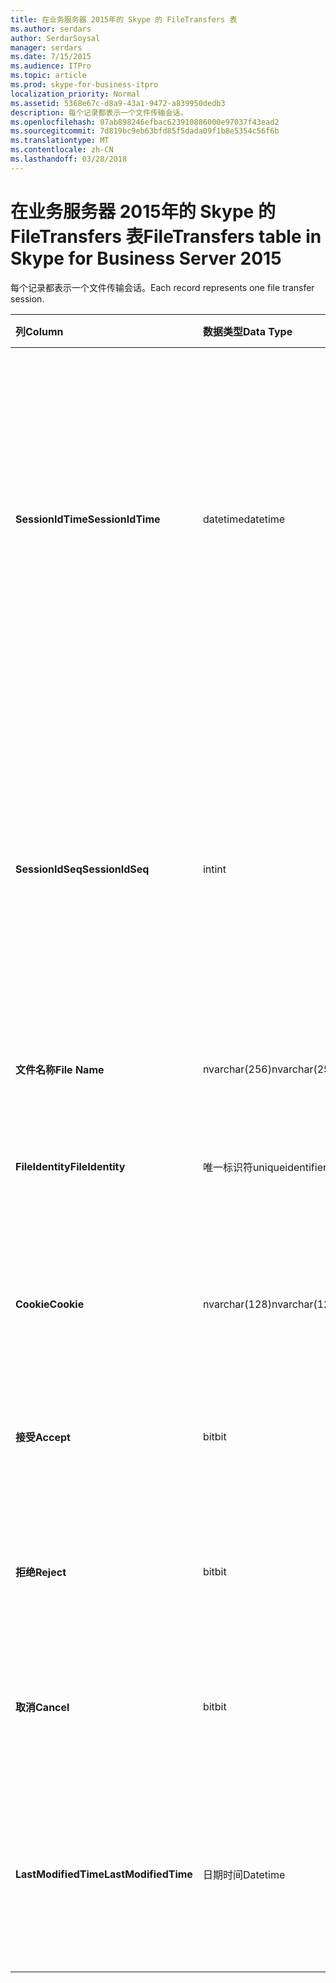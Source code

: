 ```yaml
---
title: 在业务服务器 2015年的 Skype 的 FileTransfers 表
ms.author: serdars
author: SerdarSoysal
manager: serdars
ms.date: 7/15/2015
ms.audience: ITPro
ms.topic: article
ms.prod: skype-for-business-itpro
localization_priority: Normal
ms.assetid: 5368e67c-d8a9-43a1-9472-a839950dedb3
description: 每个记录都表示一个文件传输会话。
ms.openlocfilehash: 07ab898246efbac623910886000e97037f43ead2
ms.sourcegitcommit: 7d819bc9eb63bfd85f5dada09f1b8e5354c56f6b
ms.translationtype: MT
ms.contentlocale: zh-CN
ms.lasthandoff: 03/28/2018
---
```

# <a name="filetransfers-table-in-skype-for-business-server-2015"></a><span data-ttu-id="c8198-103">在业务服务器 2015年的 Skype 的 FileTransfers 表</span><span class="sxs-lookup"><span data-stu-id="c8198-103">FileTransfers table in Skype for Business Server 2015</span></span>
 
<span data-ttu-id="c8198-104">每个记录都表示一个文件传输会话。</span><span class="sxs-lookup"><span data-stu-id="c8198-104">Each record represents one file transfer session.</span></span>
  
|<span data-ttu-id="c8198-105">**列**</span><span class="sxs-lookup"><span data-stu-id="c8198-105">**Column**</span></span>|<span data-ttu-id="c8198-106">**数据类型**</span><span class="sxs-lookup"><span data-stu-id="c8198-106">**Data Type**</span></span>|<span data-ttu-id="c8198-107">**键/索引**</span><span class="sxs-lookup"><span data-stu-id="c8198-107">**Key/Index**</span></span>|<span data-ttu-id="c8198-108">**详细信息**</span><span class="sxs-lookup"><span data-stu-id="c8198-108">**Details**</span></span>|
|:-----|:-----|:-----|:-----|
|<span data-ttu-id="c8198-109">**SessionIdTime**</span><span class="sxs-lookup"><span data-stu-id="c8198-109">**SessionIdTime**</span></span> <br/> |<span data-ttu-id="c8198-110">datetime</span><span class="sxs-lookup"><span data-stu-id="c8198-110">datetime</span></span>  <br/> |<span data-ttu-id="c8198-111">主键和外</span><span class="sxs-lookup"><span data-stu-id="c8198-111">Primary, Foreign</span></span>  <br/> |<span data-ttu-id="c8198-112">会议请求的时间。</span><span class="sxs-lookup"><span data-stu-id="c8198-112">Time of session request.</span></span> <span data-ttu-id="c8198-113">与**SessionIdSeq**配合使用，以唯一标识会话。</span><span class="sxs-lookup"><span data-stu-id="c8198-113">Used in conjunction with **SessionIdSeq** to uniquely identify a session.</span></span> <span data-ttu-id="c8198-114">[对话框中业务服务器 2015年的 Skype 的表](dialogs.md)的详细信息，请参阅。</span><span class="sxs-lookup"><span data-stu-id="c8198-114">See the [Dialogs table in Skype for Business Server 2015](dialogs.md) for more information.</span></span> <br/> |
|<span data-ttu-id="c8198-115">**SessionIdSeq**</span><span class="sxs-lookup"><span data-stu-id="c8198-115">**SessionIdSeq**</span></span> <br/> |<span data-ttu-id="c8198-116">int</span><span class="sxs-lookup"><span data-stu-id="c8198-116">int</span></span>  <br/> |<span data-ttu-id="c8198-117">主键和外</span><span class="sxs-lookup"><span data-stu-id="c8198-117">Primary, Foreign</span></span>  <br/> |<span data-ttu-id="c8198-118">以标识会话的 ID 号。</span><span class="sxs-lookup"><span data-stu-id="c8198-118">ID number to identify the session.</span></span> <span data-ttu-id="c8198-119">与**SessionIdTime**配合使用，以唯一标识会话。</span><span class="sxs-lookup"><span data-stu-id="c8198-119">Used in conjunction with **SessionIdTime** to uniquely identify a session.</span></span> <span data-ttu-id="c8198-120">[对话框中业务服务器 2015年的 Skype 的表](dialogs.md)的详细信息，请参阅。</span><span class="sxs-lookup"><span data-stu-id="c8198-120">See the [Dialogs table in Skype for Business Server 2015](dialogs.md) for more information.</span></span> <br/> |
|<span data-ttu-id="c8198-121">**文件名称**</span><span class="sxs-lookup"><span data-stu-id="c8198-121">**File Name**</span></span> <br/> |<span data-ttu-id="c8198-122">nvarchar(256)</span><span class="sxs-lookup"><span data-stu-id="c8198-122">nvarchar(256)</span></span>  <br/> ||<span data-ttu-id="c8198-123">文件的名称。</span><span class="sxs-lookup"><span data-stu-id="c8198-123">Name of the file.</span></span>  <br/> |
|<span data-ttu-id="c8198-124">**FileIdentity**</span><span class="sxs-lookup"><span data-stu-id="c8198-124">**FileIdentity**</span></span> <br/> |<span data-ttu-id="c8198-125">唯一标识符</span><span class="sxs-lookup"><span data-stu-id="c8198-125">uniqueidentifier</span></span>  <br/> ||<span data-ttu-id="c8198-126">若要区分涉及文件名称相同的文件传输的唯一标识符。</span><span class="sxs-lookup"><span data-stu-id="c8198-126">Unique identifier to distinguish between file transfers involving the same file name.</span></span>  <br/> |
|<span data-ttu-id="c8198-127">**Cookie**</span><span class="sxs-lookup"><span data-stu-id="c8198-127">**Cookie**</span></span> <br/> |<span data-ttu-id="c8198-128">nvarchar(128)</span><span class="sxs-lookup"><span data-stu-id="c8198-128">nvarchar(128)</span></span>  <br/> |<span data-ttu-id="c8198-129">Primary</span><span class="sxs-lookup"><span data-stu-id="c8198-129">Primary</span></span>  <br/> |<span data-ttu-id="c8198-130">用来标识每个后续消息作为与此相关联。</span><span class="sxs-lookup"><span data-stu-id="c8198-130">Used to identify every follow-up message as being associated with this one.</span></span>  <br/> |
|<span data-ttu-id="c8198-131">**接受**</span><span class="sxs-lookup"><span data-stu-id="c8198-131">**Accept**</span></span> <br/> |<span data-ttu-id="c8198-132">bit</span><span class="sxs-lookup"><span data-stu-id="c8198-132">bit</span></span>  <br/> ||<span data-ttu-id="c8198-133">可以为真或为空。</span><span class="sxs-lookup"><span data-stu-id="c8198-133">Can be TRUE or NULL.</span></span> <span data-ttu-id="c8198-134">如果为 TRUE，则拒绝和取消将为 NULL。</span><span class="sxs-lookup"><span data-stu-id="c8198-134">If TRUE, then Reject and Cancel will be NULL.</span></span>  <br/> |
|<span data-ttu-id="c8198-135">**拒绝**</span><span class="sxs-lookup"><span data-stu-id="c8198-135">**Reject**</span></span> <br/> |<span data-ttu-id="c8198-136">bit</span><span class="sxs-lookup"><span data-stu-id="c8198-136">bit</span></span>  <br/> ||<span data-ttu-id="c8198-137">可以为真或为空。</span><span class="sxs-lookup"><span data-stu-id="c8198-137">Can be TRUE or NULL.</span></span> <span data-ttu-id="c8198-138">如果为 TRUE，则接受和取消将空值。</span><span class="sxs-lookup"><span data-stu-id="c8198-138">If TRUE, then Accept and Cancel will be NULL.</span></span>  <br/> |
|<span data-ttu-id="c8198-139">**取消**</span><span class="sxs-lookup"><span data-stu-id="c8198-139">**Cancel**</span></span> <br/> |<span data-ttu-id="c8198-140">bit</span><span class="sxs-lookup"><span data-stu-id="c8198-140">bit</span></span>  <br/> ||<span data-ttu-id="c8198-141">可以为真或为空。</span><span class="sxs-lookup"><span data-stu-id="c8198-141">Can be TRUE or NULL.</span></span> <span data-ttu-id="c8198-142">如果为 TRUE，接受和拒绝都将为 NULL。</span><span class="sxs-lookup"><span data-stu-id="c8198-142">If TRUE, then Accept and Reject will be NULL.</span></span>  <br/> |
|<span data-ttu-id="c8198-143">**LastModifiedTime**</span><span class="sxs-lookup"><span data-stu-id="c8198-143">**LastModifiedTime**</span></span> <br/> |<span data-ttu-id="c8198-144">日期时间</span><span class="sxs-lookup"><span data-stu-id="c8198-144">Datetime</span></span>  <br/> ||<span data-ttu-id="c8198-145">供内部使用监视服务。</span><span class="sxs-lookup"><span data-stu-id="c8198-145">For internal use by the Monitoring service.</span></span>  <br/> <span data-ttu-id="c8198-146">为业务服务器 2015年在 Skype 引入了此字段。</span><span class="sxs-lookup"><span data-stu-id="c8198-146">This field was introduced in Skype for Business Server 2015.</span></span>  <br/> |
   

